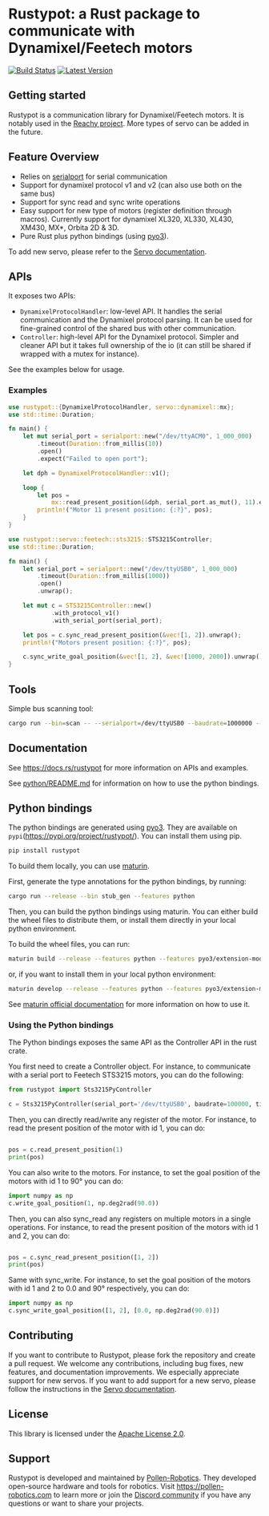 # Rustypot: a Rust package to communicate with Dynamixel/Feetech motors

[![Build Status]][actions] [![Latest Version]][crates.io]

[Build Status]: https://img.shields.io/github/actions/workflow/status/pollen-robotics/rustypot/rust.yml?branch=master
[actions]: https://github.com/pollen-robotics/rustypot/actions?query=branch%3Amaster

[Latest Version]: https://img.shields.io/crates/v/rustypot.svg
[crates.io]: https://crates.io/crates/rustypot

## Getting started

Rustypot is a communication library for Dynamixel/Feetech motors. It is notably used in the [Reachy project](https://www.pollen-robotics.com/reachy/). More types of servo can be added in the future.

## Feature Overview

* Relies on [serialport](https://docs.rs/serialport/latest/serialport/) for serial communication
* Support for dynamixel protocol v1 and v2 (can also use both on the same bus)
* Support for sync read and sync write operations
* Easy support for new type of motors (register definition through macros). Currently support for dynamixel XL320, XL330, XL430, XM430, MX*, Orbita 2D & 3D.
* Pure Rust plus python bindings (using [pyo3](https://pyo3.rs/)).

To add new servo, please refer to the [Servo documentation](./src/servo/README.md).

## APIs

It exposes two APIs:
* `DynamixelProtocolHandler`: low-level API. It handles the serial communication and the Dynamixel protocol parsing. It can be used for fine-grained control of the shared bus with other communication.
* `Controller`: high-level API for the Dynamixel protocol. Simpler and cleaner API but it takes full ownership of the io (it can still be shared if wrapped with a mutex for instance).

See the examples below for usage.

### Examples
```rust
use rustypot::{DynamixelProtocolHandler, servo::dynamixel::mx};
use std::time::Duration;

fn main() {
    let mut serial_port = serialport::new("/dev/ttyACM0", 1_000_000)
        .timeout(Duration::from_millis(10))
        .open()
        .expect("Failed to open port");

    let dph = DynamixelProtocolHandler::v1();

    loop {
        let pos =
            mx::read_present_position(&dph, serial_port.as_mut(), 11).expect("Communication error");
        println!("Motor 11 present position: {:?}", pos);
    }
}
```

```rust
use rustypot::servo::feetech::sts3215::STS3215Controller;
use std::time::Duration;

fn main() {
    let serial_port = serialport::new("/dev/ttyUSB0", 1_000_000)
        .timeout(Duration::from_millis(1000))
        .open()
        .unwrap();

    let mut c = STS3215Controller::new()
            .with_protocol_v1()
            .with_serial_port(serial_port);

    let pos = c.sync_read_present_position(&vec![1, 2]).unwrap();
    println!("Motors present position: {:?}", pos);

    c.sync_write_goal_position(&vec![1, 2], &vec![1000, 2000]).unwrap();
}
```

## Tools

Simple bus scanning tool:

```bash
cargo run --bin=scan -- --serialport=/dev/ttyUSB0 --baudrate=1000000 --protocol=v1
```

## Documentation

See https://docs.rs/rustypot for more information on APIs and examples.

See [python/README.md](./python/README.md) for information on how to use the python bindings.

## Python bindings

The python bindings are generated using [pyo3](https://pyo3.rs/). They are available on `pypi`(https://pypi.org/project/rustypot/). You can install them using pip.

```bash
pip install rustypot
```

To build them locally, you can use [maturin](https://www.maturin.rs).

First, generate the type annotations for the python bindings, by running:

```bash
cargo run --release --bin stub_gen --features python
```

Then, you can build the python bindings using maturin. You can either build the wheel files to distribute them, or install them directly in your local python environment.

To build the wheel files, you can run:

```bash
maturin build --release --features python --features pyo3/extension-module
```

or, if you want to install them in your local python environment:

```bash
maturin develop --release --features python --features pyo3/extension-module
```

See [maturin official documentation](https://maturin.rs) for more information on how to use it.

### Using the Python bindings

The Python bindings exposes the same API as the Controller API in the rust crate.

You first need to create a Controller object. For instance, to communicate with a serial port to Feetech STS3215 motors, you can do the following:

```python
from rustypot import Sts3215PyController

c = Sts3215PyController(serial_port='/dev/ttyUSB0', baudrate=100000, timeout=0.1)
```


Then, you can directly read/write any register of the motor. For instance, to read the present position of the motor with id 1, you can do:

```python

pos = c.read_present_position(1)
print(pos)
```

You can also write to the motors. For instance, to set the goal position of the motors with id 1 to 90° you can do:

```python
import numpy as np
c.write_goal_position(1, np.deg2rad(90.0))
```


Then, you can also sync_read any registers on multiple motors in a single operations. For instance, to read the present position of the motors with id 1 and 2, you can do:

```python

pos = c.sync_read_present_position([1, 2])
print(pos)
```

Same with sync_write. For instance, to set the goal position of the motors with id 1 and 2 to 0.0 and 90° respectively, you can do:

```python
import numpy as np
c.sync_write_goal_position([1, 2], [0.0, np.deg2rad(90.0)])
```


## Contributing

If you want to contribute to Rustypot, please fork the repository and create a pull request. We welcome any contributions, including bug fixes, new features, and documentation improvements.
We especially appreciate support for new servos. If you want to add support for a new servo, please follow the instructions in the [Servo documentation](./servo/README.md).

## License

This library is licensed under the [Apache License 2.0](./LICENSE).

## Support

Rustypot is developed and maintained by [Pollen-Robotics](https://pollen-robotics.com). They developed open-source hardware and tools for robotics.
Visit https://pollen-robotics.com to learn more or join the [Discord community](https://discord.gg/HDrGY9eJHt) if you have any questions or want to share your projects.
